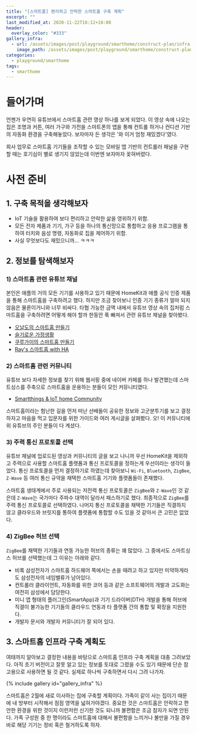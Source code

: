 ```yaml
---
title: "[스마트홈] 편리하고 안락한 스마트홈 구축 계획"
excerpt: ""
last_modified_at: 2020-11-22T18:12+10:00
header:
  overlay_color: "#333"
gallery_infra:
  - url: /assets/images/post/playground/smarthome/construct-plan/infra.png
    image_path: /assets/images/post/playground/smarthome/construct-plan/infra.png
categories:
  - playground/smarthome
tags:
  - smarthome
---
```


# 들어가며

언젠가 우연히 유튜브에서 스마트홈 관련 영상 하나를 보게 되었다. 이 영상 속에 나오는 집은 조명과 커튼, 여러 가구와 가전을
스마트폰의 앱을 통해 컨트롤 하거나 컨디션 기반의 자동화 환경을 구축해놓았다. 보자마자 든 생각은 '와 이거 엄청 재밌겠다'였다.

회사 업무로 스마트홈 기기들을 조작할 수 있는 모바일 앱 기반의 컨트롤러 패널을 구현할 때는 호기심이 별로 생기지 않았는데 이번엔 보자마자 꽂혀버렸다.

# 사전 준비

## 1. 구축 목적을 생각해보자

- IoT 기술을 활용하여 보다 편리하고 안락한 삶을 영위하기 위함.
- 모든 전자 제품과 기기, 가구 등을 하나의 통신망으로 통합하고 응용 프로그램을 통하여 터치와 음성 명령, 자동화로 집을 제어하기 위함.
- 사실 무엇보다도 재밌으니까... ㅋㅋㅋ

## 2. 정보를 탐색해보자

### 1) 스마트홈 관련 유튜브 채널

본인은 애플의 거의 모든 기기를 사용하고 있기 때문에 HomeKit과 애플 공식 인증 제품을 통해 스마트홈을 구축하려고 했다. 하지만 조금 찾아보니 인증 기기 종류가 얼마 되지 않음은 물론이거니와 너무 비싸다.
타협 가능한 금액 내에서 유튜브 영상 속의 집처럼 스마트홈을 구축하려면 어떻게 해야 할까 한동안 푹 빠져서 관련 유튜브 채널을 찾아봤다.

- [오날도의 스마트홈 만들기](https://www.youtube.com/c/Onaldo7)
- [슬기로운 가정생활](https://www.youtube.com/c/HomeIoT)
- [쿠루가이의 스마트홈 만들기](https://www.youtube.com/channel/UCm0uQ1mIl_QW1XOFVCmK4dA)
- [Ray's 스마트홈 with HA](https://www.youtube.com/c/HAsmarthome)

### 2) 스마트홈 관련 커뮤니티

유튜브 보다 자세한 정보를 찾기 위해 웹서핑 중에 네이버 카페를 하나 발견했는데 스마트싱스를 주축으로 스마트홈을 운용하는 분들이 모인 커뮤니티였다.

- [Smartthings & IoT home Community](https://cafe.naver.com/stsmarthome)

스마트홈이라는 험난한 길을 먼저 떠난 선배들이 공유한 정보와 고군분투기를 보고 결정하자고 마음을 먹고 입문자를 위한 가이드와 여러 게시글을 살펴봤다.
오! 이 커뮤니티에 위 유튜브의 주인 분들이 다 계셨다.

### 3) 주력 통신 프로토콜 선택

유튜브 채널에 업로드된 영상과 커뮤니티의 글을 보고 나니까 우선 HomeKit을 제외하고 주력으로 사용할 스마트홈 플랫폼과 통신 프로토콜을 정하는게 우선이라는 생각이 들었다.
통신 프로토콜을 먼저 결정하기로 하였는데 찾아보니 `Wi-Fi`, `Bluetooth`, `ZigBee`, `Z-Wave` 등 여러 통신 규약을 채택한 스마트홈 기기와 플랫폼들이 존재했다.

스마트홈 생태계에서 주로 사용되는 저전력 통신 프로토콜은 `ZigBee`와 `Z-Wave`인 것 같은데 `Z-Wave`는 국가마다 주파수 대역이 달라서 패스하기로 했다.
최종적으로 `ZigBee`를 주력 통신 프로토콜로 선택하였다. 나머지 통신 프로토콜을 채택한 기기들은 직결하지 않고 클라우드와 브릿지를 통하여 플랫폼에 통합할 수도 있을 것 같아서 큰 고민은 없었다.

### 4) ZigBee 허브 선택

`ZigBee`를 채택한 기기들과 연동 가능한 허브의 종류는 꽤 많았다. 그 중에서도 스마트싱스 허브를 선택했는데 그 이유는 아래와 같다.

- 비록 삼성전자가 스마트홈 하드웨어 쪽에서는 손을 때려고 하고 있지만 미약하게라도 삼성전자의 네임밸류가 남아있다.
- 컨트롤러 클라이언트, 자동화를 위한 코어 등과 같은 소프트웨어의 개발과 고도화는 여전히 삼성에서 담당한다.
- 미니 앱 형태의 플러그인(SmartApp)과 기기 드라이버(DTH) 개발을 통해 허브에 직결이 불가능한 기기들의 클라우드 연동과 타 플랫폼 간의 통합 및 확장을 지원한다.
- 개발자 문서와 개발자 커뮤니티가 잘 되어 있다.

## 3. 스마트홈 인프라 구축 계획도

여태까지 알아보고 결정한 내용을 바탕으로 스마트홈 인프라 구축 계획을 대충 그려보았다.
아직 초기 버전이고 잘못 알고 있는 정보를 토대로 그렸을 수도 있기 때문에 단순 참고용으로 사용하면 될 것 같다.
실제로 하나씩 구축하면서 다시 그려 나가자.

{% include gallery id="gallery_infra" %}

스마트홈은 2월에 새로 이사하는 집에 구축할 계획이다. 가족이 같이 사는 집이기 때문에 내 방부터 시작해서 점점 영역을 넓혀가야겠다.
중요한 것은 스마트홈은 안락하고 편안한 환경을 위한 것이지 이런저런 신기한 것도 되니까 불편함은 조금 참자가 되면 안된다. 가족 구성원 중
한 명이라도 스마트홈에 대해서 불편함을 느끼거나 불만을 가질 경우 바로 해당 기기는 정비 혹은 철거하도록 하자.
